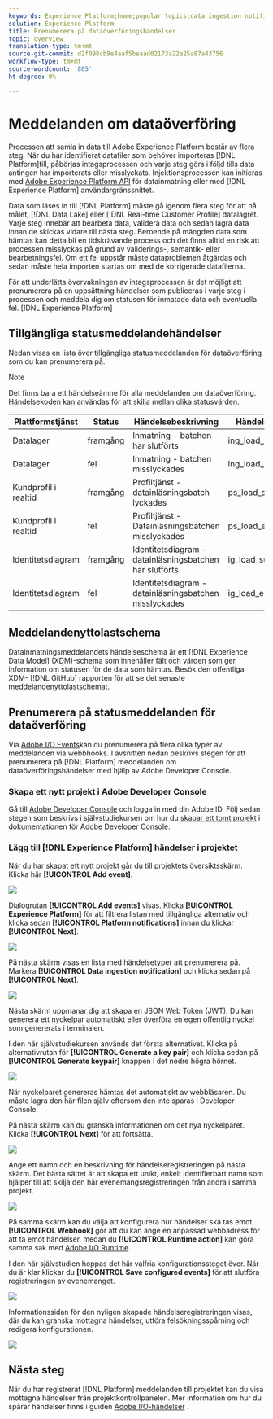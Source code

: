 ```yaml
---
keywords: Experience Platform;home;popular topics;data ingestion notifications;notifications;subscribe events;data ingestion status events;status events;subscribe;status notifications;
solution: Experience Platform
title: Prenumerera på dataöverföringshändelser
topic: overview
translation-type: tm+mt
source-git-commit: d2f098cb9e4aaf5beaad02173a22a25a87a43756
workflow-type: tm+mt
source-wordcount: '805'
ht-degree: 0%

---
```



# Meddelanden om dataöverföring

Processen att samla in data till Adobe Experience Platform består av flera steg. När du har identifierat datafiler som behöver importeras [!DNL Platform]till, påbörjas intagsprocessen och varje steg görs i följd tills data antingen har importerats eller misslyckats. Injektionsprocessen kan initieras med [Adobe Experience Platform API](https://www.adobe.io/apis/experienceplatform/home/api-reference.html#!acpdr/swagger-specs/ingest-api.yaml) för datainmatning eller med [!DNL Experience Platform] användargränssnittet.

Data som läses in till [!DNL Platform] måste gå igenom flera steg för att nå målet, [!DNL Data Lake] eller [!DNL Real-time Customer Profile] datalagret. Varje steg innebär att bearbeta data, validera data och sedan lagra data innan de skickas vidare till nästa steg. Beroende på mängden data som hämtas kan detta bli en tidskrävande process och det finns alltid en risk att processen misslyckas på grund av validerings-, semantik- eller bearbetningsfel. Om ett fel uppstår måste dataproblemen åtgärdas och sedan måste hela importen startas om med de korrigerade datafilerna.

För att underlätta övervakningen av intagsprocessen är det möjligt att prenumerera på en uppsättning händelser som publiceras i varje steg i processen och meddela dig om statusen för inmatade data och eventuella fel. [!DNL Experience Platform]

## Tillgängliga statusmeddelandehändelser

Nedan visas en lista över tillgängliga statusmeddelanden för dataöverföring som du kan prenumerera på.

>[!NOTE]
>
>Det finns bara ett händelseämne för alla meddelanden om dataöverföring. Händelsekoden kan användas för att skilja mellan olika statusvärden.

| Plattformstjänst | Status | Händelsebeskrivning | Händelsekod |
| ---------------- | ------ | ----------------- | ---------- |
| Datalager | framgång | Inmatning - batchen har slutförts | ing_load_success |
| Datalager | fel | Inmatning - batchen misslyckades | ing_load_error |
| Kundprofil i realtid | framgång | Profiltjänst - datainläsningsbatch lyckades | ps_load_success |
| Kundprofil i realtid | fel | Profiltjänst - Datainläsningsbatchen misslyckades | ps_load_error |
| Identitetsdiagram | framgång | Identitetsdiagram - datainläsningsbatchen har slutförts | ig_load_success |
| Identitetsdiagram | fel | Identitetsdiagram - datainläsningsbatchen misslyckades | ig_load_error |

## Meddelandenyttolastschema

Datainmatningsmeddelandets händelseschema är ett [!DNL Experience Data Model] (XDM)-schema som innehåller fält och värden som ger information om statusen för de data som hämtas. Besök den offentliga XDM- [!DNL GitHub] rapporten för att se det senaste [meddelandenyttolastschemat](https://github.com/adobe/xdm/blob/master/schemas/notifications/ingestion.schema.json).

## Prenumerera på statusmeddelanden för dataöverföring

Via [Adobe I/O Events](https://www.adobe.io/apis/experienceplatform/events.html)kan du prenumerera på flera olika typer av meddelanden via webbhooks. I avsnitten nedan beskrivs stegen för att prenumerera på [!DNL Platform] meddelanden om dataöverföringshändelser med hjälp av Adobe Developer Console.

### Skapa ett nytt projekt i Adobe Developer Console

Gå till [Adobe Developer Console](https://www.adobe.com/go/devs_console_ui) och logga in med din Adobe ID. Följ sedan stegen som beskrivs i självstudiekursen om hur du [skapar ett tomt projekt](https://www.adobe.io/apis/experienceplatform/console/docs.html#!AdobeDocs/adobeio-console/master/projects-empty.md) i dokumentationen för Adobe Developer Console.

### Lägg till [!DNL Experience Platform] händelser i projektet

När du har skapat ett nytt projekt går du till projektets översiktsskärm. Klicka här **[!UICONTROL Add event]**.

![](../images/quality/subscribe-events/add-event-button.png)

Dialogrutan **[!UICONTROL Add events]** visas. Klicka **[!UICONTROL Experience Platform]** för att filtrera listan med tillgängliga alternativ och klicka sedan **[!UICONTROL Platform notifications]** innan du klickar **[!UICONTROL Next]**.

![](../images/quality/subscribe-events/select-platform-events.png)

På nästa skärm visas en lista med händelsetyper att prenumerera på. Markera **[!UICONTROL Data ingestion notification]** och klicka sedan på **[!UICONTROL Next]**.

![](../images/quality/subscribe-events/choose-event-subscriptions.png)

Nästa skärm uppmanar dig att skapa en JSON Web Token (JWT). Du kan generera ett nyckelpar automatiskt eller överföra en egen offentlig nyckel som genererats i terminalen.

I den här självstudiekursen används det första alternativet. Klicka på alternativrutan för **[!UICONTROL Generate a key pair]** och klicka sedan på **[!UICONTROL Generate keypair]** knappen i det nedre högra hörnet.

![](../images/quality/subscribe-events/generate-keypair.png)

När nyckelparet genereras hämtas det automatiskt av webbläsaren. Du måste lagra den här filen själv eftersom den inte sparas i Developer Console.

På nästa skärm kan du granska informationen om det nya nyckelparet. Klicka **[!UICONTROL Next]** för att fortsätta.

![](../images/quality/subscribe-events/keypair-generated.png)

Ange ett namn och en beskrivning för händelseregistreringen på nästa skärm. Det bästa sättet är att skapa ett unikt, enkelt identifierbart namn som hjälper till att skilja den här evenemangsregistreringen från andra i samma projekt.

![](../images/quality/subscribe-events/registration-details.png)

På samma skärm kan du välja att konfigurera hur händelser ska tas emot. **[!UICONTROL Webhook]** gör att du kan ange en anpassad webbadress för att ta emot händelser, medan du **[!UICONTROL Runtime action]** kan göra samma sak med [Adobe I/O Runtime](https://www.adobe.io/apis/experienceplatform/runtime/docs.html).

I den här självstudien hoppas det här valfria konfigurationssteget över. När du är klar klickar du **[!UICONTROL Save configured events]** för att slutföra registreringen av evenemanget.

![](../images/quality/subscribe-events/receive-events.png)

Informationssidan för den nyligen skapade händelseregistreringen visas, där du kan granska mottagna händelser, utföra felsökningsspårning och redigera konfigurationen.

![](../images/quality/subscribe-events/registration-complete.png)

## Nästa steg

När du har registrerat [!DNL Platform] meddelanden till projektet kan du visa mottagna händelser från projektkontrollpanelen. Mer information om hur du spårar händelser finns i guiden [Adobe I/O-händelser](https://www.adobe.io/apis/experienceplatform/events/docs.html#!adobedocs/adobeio-events/master/support/tracing.md) .

